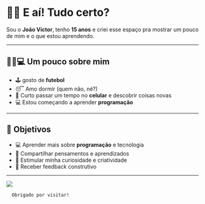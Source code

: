 # 👋🏽 E aí! Tudo certo?


Sou o **João Victor**, tenho **15 anos** e criei esse espaço pra mostrar um pouco de mim e o que estou aprendendo.

---

## 🧑🏽💻 Um pouco sobre mim

- 🕹️ gosto de **futebol**
- 😴 Amo dormir (quem não, né?)
- 📱 Curto passar um tempo no **celular** e descobrir coisas novas
- 💻 Estou começando a aprender **programação**
 
---

## 🚀 Objetivos

- 💻 Aprender mais sobre **programação** e tecnologia  
- 🌱 Compartilhar pensamentos e aprendizados
- 🧠 Estimular minha curiosidade e criatividade
- 💬 Receber feedback construtivo
 
---

<img src="https://tenor.com/pt-BR/view/spheal-pokemon-poiivre-roulboul-rolling-gif-9109622297712098539.gif" style="display: block; margin-left: auto; margin-right: auto;"/>

      Obrigado por visitar!  

